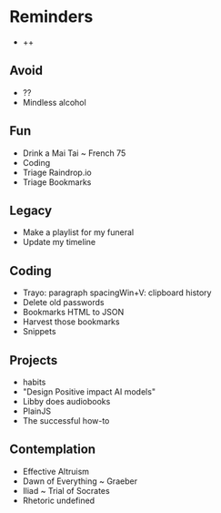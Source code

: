 # Reminders

* ++

## Avoid

* ??
* Mindless alcohol

## Fun

* Drink a Mai Tai ~ French 75
* Coding
* Triage Raindrop.io
* Triage Bookmarks

## Legacy

* Make a playlist for my funeral
* Update my timeline

## Coding

* Trayo: paragraph spacingWin+V: clipboard history
* Delete old passwords
* Bookmarks HTML to JSON
* Harvest those bookmarks
* Snippets

## Projects

* habits
* "Design Positive impact AI models"
* Libby does audiobooks
* PlainJS
* The successful how-to

## Contemplation

* Effective Altruism
* Dawn of Everything ~ Graeber
* Iliad ~ Trial of Socrates
* Rhetoric undefined